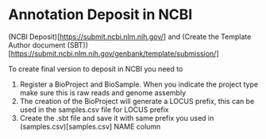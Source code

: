 
Annotation Deposit in NCBI
===
(NCBI Deposit)[https://submit.ncbi.nlm.nih.gov/] and (Create the Template Author document (SBT))[https://submit.ncbi.nlm.nih.gov/genbank/template/submission/]

To create final version to deposit in NCBI you need to

1. Register a BioProject and BioSample. When you indicate the project type make sure this is raw reads and genome assembly
2. The creation of the BioProject will generate a LOCUS prefix, this can be used in the samples.csv file for LOCUS prefix
3. Create the .sbt file and save it with same prefix you used in (samples.csv)[samples.csv] NAME column


